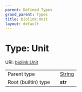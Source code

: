 ```yaml
---
parent: Defined Types
grand_parent: Types
title: biolink:Unit
layout: default
---
```


# Type: Unit




URI: [biolink:Unit](https://w3id.org/biolink/vocab/types/biolink:Unit)

|  |  |  |
| --- | --- | --- |
| Parent type | | [String](types/String.md) |
| Root (builtin) type | | **str** |
